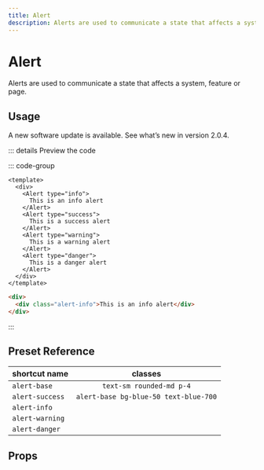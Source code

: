 ```yaml
---
title: Alert
description: Alerts are used to communicate a state that affects a system, feature or page.
---
```


<script setup lang="ts">
import Alert from '../src/components/alert.vue'
</script>

# Alert

Alerts are used to communicate a state that affects a system, feature or page.

## Usage

<Alert>
  A new software update is available. See what’s new in version 2.0.4.
</Alert>

::: details Preview the code

::: code-group

```vue [Component]
<template>
  <div>
    <Alert type="info">
      This is an info alert
    </Alert>
    <Alert type="success">
      This is a success alert
    </Alert>
    <Alert type="warning">
      This is a warning alert
    </Alert>
    <Alert type="danger">
      This is a danger alert
    </Alert>
  </div>
</template>
```

```html [Preset]
<div>
  <div class="alert-info">This is an info alert</div>
</div>
```

:::

## Preset Reference

| shortcut name   |                classes                |
| --------------- | :-----------------------------------: |
| `alert-base`    |       `text-sm rounded-md p-4`        |
| `alert-success` | `alert-base bg-blue-50 text-blue-700` |
| `alert-info`    |                                       |
| `alert-warning` |                                       |
| `alert-danger`  |                                       |

## Props
